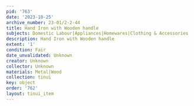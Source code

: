 ```yaml
---
pid: '763'
date: '2023-10-25'
archive_number: 23-01/2-2-44
title: Hand Iron with Wooden handle
subjects: Domestic Labour|Appliances|Homewares|Clothing & Accessories
description: Hand Iron with Wooden handle
extent: '1'
condition: Fair
date_unvalidated: Unknown
creator: Unknown
collector: Unknown
materials: Metal|Wood
collection: tinui
key: object
order: '762'
layout: tinui_item
---
```

